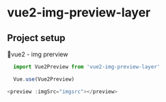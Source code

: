 # vue2-img-preview-layer

## Project setup
vue2 - img prerview

```js
  import Vue2Preview from 'vue2-img-preview-layer'

  Vue.use(Vue2Preview)

```

```js
<preview :imgSrc="imgsrc"></preview>
```